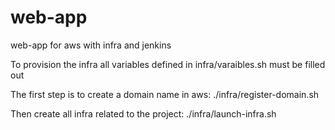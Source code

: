 # web-app
web-app for aws with infra and jenkins

To provision the infra all variables defined in infra/varaibles.sh must be filled out

The first step is to create a domain name in aws:
./infra/register-domain.sh

Then create all infra related to the project:
./infra/launch-infra.sh

